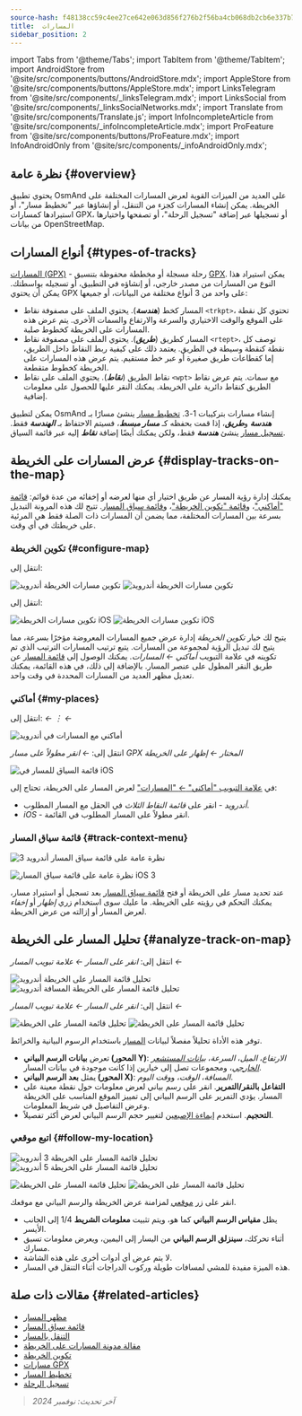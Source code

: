 ```yaml
---
source-hash: f48138cc59c4ee27ce642e063d856f276b2f56ba4cb068db2cb6e337b797c4c1
title:  المسارات
sidebar_position: 2
---
```

import Tabs from '@theme/Tabs';
import TabItem from '@theme/TabItem';
import AndroidStore from '@site/src/components/buttons/AndroidStore.mdx';
import AppleStore from '@site/src/components/buttons/AppleStore.mdx';
import LinksTelegram from '@site/src/components/_linksTelegram.mdx';
import LinksSocial from '@site/src/components/_linksSocialNetworks.mdx';
import Translate from '@site/src/components/Translate.js';
import InfoIncompleteArticle from '@site/src/components/_infoIncompleteArticle.mdx';
import ProFeature from '@site/src/components/buttons/ProFeature.mdx';
import InfoAndroidOnly from '@site/src/components/_infoAndroidOnly.mdx';



## نظرة عامة {#overview}

يحتوي تطبيق OsmAnd على العديد من الميزات القوية لعرض المسارات المختلفة على الخريطة. يمكن إنشاء المسارات كجزء من التنقل، أو إنشاؤها عبر "تخطيط مسار"، أو استيرادها كمسارات GPX، أو تسجيلها عبر إضافة "تسجيل الرحلة"، أو تصفحها واختيارها من بيانات OpenStreetMap.


## أنواع المسارات {#types-of-tracks}

[المسارات (GPX)](#display-tracks-on-the-map) - رحلة مسجلة أو مخططة محفوظة بتنسيق [GPX](https://en.wikipedia.org/wiki/GPS_Exchange_Format). يمكن استيراد هذا النوع من المسارات من مصدر خارجي، أو إنشاؤه في التطبيق، أو تسجيله بواسطتك. يمكن أن يحتوي GPX على واحد من 3 أنواع مختلفة من البيانات، أو جميعها:

- المسار كخط (***هندسة***). يحتوي الملف على مصفوفة نقاط ```<trkpt>```، تحتوي كل نقطة على الموقع والوقت الاختياري والسرعة والارتفاع والسمات الأخرى. يتم عرض هذه المسارات على الخريطة كخطوط صلبة.
- المسار كطريق (***طريق***). يحتوي الملف على مصفوفة نقاط ```<rtept>```، توصف كل نقطة كنقطة وسيطة في الطريق. يعتمد ذلك على كيفية ربط النقاط داخل الطريق، إما كقطاعات طريق صغيرة أو عبر خط مستقيم. يتم عرض هذه المسارات على الخريطة كخطوط متقطعة.
- نقاط الطريق (***نقاط***). يحتوي الملف على نقاط ```<wpt>``` مع سمات. يتم عرض نقاط الطريق كنقاط دائرية على الخريطة. يمكنك النقر عليها للحصول على معلومات إضافية.

يمكن لتطبيق OsmAnd إنشاء مسارات بتركيبات 1-3. [تخطيط مسار](../../plan-route/create-route.md) ينشئ مسارًا بـ ***هندسة*** و***طريق***، إذا قمت بحفظه كـ ***مسار مبسط***، فسيتم الاحتفاظ بـ ***الهندسة*** فقط. [تسجيل مسار](../../plugins/trip-recording.md#new-track-recording) ينشئ ***هندسة*** فقط، ولكن يمكنك أيضًا إضافة ***نقاط*** إليه عبر قائمة السياق.


## عرض المسارات على الخريطة {#display-tracks-on-the-map}

يمكنك إدارة رؤية المسار عن طريق اختيار أي منها لعرضه أو إخفائه من عدة قوائم: [قائمة "أماكني"](#my-places)، و[قائمة "تكوين الخريطة"](#configure-map)، و[قائمة سياق المسار](#track-context-menu). تتيح لك هذه المرونة التبديل بسرعة بين المسارات المختلفة، مما يضمن أن المسارات ذات الصلة فقط هي المرئية على خريطتك في أي وقت.

### تكوين الخريطة {#configure-map}

<Tabs groupId="operating-systems">

<TabItem value="android" label="Android">

انتقل إلى: *<Translate android="true" ids="shared_string_menu,configure_map,shared_string_show,show_gpx"/>*

![تكوين مسارات الخريطة أندرويد](@site/static/img/map/tracks_and_routes/tracks_and_routes_display_1_andr.png)   ![تكوين مسارات الخريطة أندرويد](@site/static/img/map/tracks_and_routes/tracks_and_routes_display_andr.png)  

</TabItem>

<TabItem value="ios" label="iOS">

انتقل إلى: *<Translate ios="true" ids="shared_string_menu,configure_map,shared_string_gpx_tracks"/>*

![تكوين مسارات الخريطة iOS](@site/static/img/personal/tracks/follow_track_1_ios.png)  ![تكوين مسارات الخريطة iOS](@site/static/img/personal/tracks/configure_map_track_menu_ios.png)

</TabItem>

</Tabs>

يتيح لك خيار *تكوين الخريطة* إدارة عرض جميع المسارات المعروضة مؤخرًا بسرعة، مما يتيح لك تبديل الرؤية لمجموعة من المسارات. يتبع ترتيب المسارات الترتيب الذي تم تكوينه في علامة التبويب *أماكني ← المسارات*. يمكنك الوصول إلى [قائمة المسار](../../personal/tracks/manage-tracks.md#track-menu) عن طريق النقر المطول على عنصر المسار. بالإضافة إلى ذلك، في هذه القائمة، يمكنك تعديل مظهر العديد من المسارات المحددة في وقت واحد.

### أماكني {#my-places}

<Tabs groupId="operating-systems">

<TabItem value="android" label="Android">

انتقل إلى: *<Translate android="true" ids="shared_string_menu,shared_string_my_places,shared_string_gpx_files"/> ← &#8942; ← <Translate android="true" ids="shared_string_show_on_map"/>*

![أماكني مع المسارات في أندرويد](@site/static/img/personal/tracks/one_track_menu_andr.png)

</TabItem>

<TabItem value="ios" label="iOS">

انتقل إلى: *<Translate ios="true" ids="shared_string_menu,shared_string_my_places,shared_string_gpx_tracks"/> ← انقر مطولاً على مسار GPX المختار ← إظهار على الخريطة*

![قائمة السياق للمسار في iOS](@site/static/img/personal/tracks/one_track_menu_ios.png)

</TabItem>

</Tabs>

في [علامة التبويب "أماكني" *←* "المسارات"](../../personal/tracks/manage-tracks.md#manage-tracks) لعرض المسار على الخريطة، تحتاج إلى:

- *أندرويد* - انقر على *قائمة النقاط الثلاث* في الحقل مع المسار المطلوب.
- *iOS* - انقر مطولاً على المسار المطلوب في القائمة.


### قائمة سياق المسار {#track-context-menu}

<Tabs groupId="operating-systems">

<TabItem value="android" label="Android">

![نظرة عامة على قائمة سياق المسار أندرويد 3](@site/static/img/personal/tracks/track_context_overview_andr_3.png)

</TabItem>

<TabItem value="ios" label="iOS">

![نظرة عامة على قائمة سياق المسار iOS 3](@site/static/img/personal/tracks/track_context_overview_ios_3.png)

</TabItem>

</Tabs>

عند تحديد مسار على الخريطة أو فتح [قائمة سياق المسار](./track-context-menu.md) بعد تسجيل أو استيراد مسار، يمكنك التحكم في رؤيته على الخريطة. ما عليك سوى استخدام زري *إظهار* أو *إخفاء* لعرض المسار أو إزالته من عرض الخريطة.


## تحليل المسار على الخريطة {#analyze-track-on-map}

<Tabs groupId="operating-systems">

<TabItem value="android" label="Android">

انتقل إلى: *انقر على المسار ← علامة تبويب المسار ← <Translate android="true" ids="analyze_on_map"/>*  

![تحليل قائمة المسار على الخريطة أندرويد](@site/static/img/personal/tracks/analyze_track_on_map_andr.png)    ![تحليل قائمة المسار على الخريطة المسافة أندرويد](@site/static/img/personal/tracks/analyze_track_on_map_distance_andr.png)

</TabItem>

<TabItem value="ios" label="iOS">

انتقل إلى: *انقر على المسار ← علامة تبويب المسار ← <Translate ios="true" ids="analyze_on_map"/>*  

![تحليل قائمة المسار على الخريطة](@site/static/img/personal/tracks/track_analyze_ios.png)  ![تحليل قائمة المسار على الخريطة ](@site/static/img/personal/tracks/track_analyze_on_map_ios.png)

</TabItem>

</Tabs>

توفر هذه الأداة تحليلاً مفصلاً لبيانات [المسار](../../map/tracks/track-context-menu.md#options) باستخدام الرسوم البيانية والخرائط.

- تعرض **بيانات الرسم البياني (المحور Y)**: *الارتفاع*، *الميل*، *السرعة*، [*بيانات المستشعر الخارجي*](../../plugins/external-sensors.md)، ومجموعات تصل إلى خيارين إذا كانت موجودة في بيانات المسار.
- يمثل **بعد الرسم البياني (المحور X)**: *المسافة*، *الوقت*، و*وقت اليوم*.
- **التفاعل بالنقر/التمرير**. انقر على رسم بياني لعرض معلومات حول نقطة معينة على المسار. يؤدي التمرير على الرسم البياني إلى تمييز الموقع المناسب على الخريطة وعرض التفاصيل في شريط المعلومات.
- **التحجيم**. استخدم [إيماءة الإصبعين](../../map/interact-with-map.md#gestures) لتغيير حجم الرسم البياني لعرض أكثر تفصيلاً.


### اتبع موقعي {#follow-my-location}

<Tabs groupId="operating-systems">

<TabItem value="android" label="Android">

![تحليل قائمة المسار على الخريطة 3 أندرويد](@site/static/img/personal/tracks/track_analyze_on_map_3_android.png) ![تحليل قائمة المسار على الخريطة 5 أندرويد](@site/static/img/personal/tracks/track_analyze_on_map_5_android.png)

</TabItem>

<TabItem value="ios" label="iOS">

![تحليل قائمة المسار على الخريطة](@site/static/img/personal/tracks/track_follow_my_location_3_ios.png)  ![تحليل قائمة المسار على الخريطة ](@site/static/img/personal/tracks/track_follow_my_location_4_ios.png)

</TabItem>

</Tabs>

انقر على زر [موقعي](../../map/interact-with-map.md#my-location-and-zoom) لمزامنة عرض الخريطة والرسم البياني مع موقعك.

- يظل **مقياس الرسم البياني** كما هو، ويتم تثبيت **معلومات الشريط** 1/4 إلى الجانب الأيسر.
- أثناء تحركك، **سينزلق الرسم البياني** من اليسار إلى اليمين، ويعرض معلومات تسبق مسارك.
- لا يتم عرض أي أدوات أخرى على هذه الشاشة.
- هذه الميزة مفيدة للمشي لمسافات طويلة وركوب الدراجات أثناء التنقل في المسار.  


## مقالات ذات صلة {#related-articles}

- [مظهر المسار](./appearance.md)
- [قائمة سياق المسار](./track-context-menu.md)
- [التنقل بالمسار](../../navigation/setup/gpx-navigation.md)
- [مقالة مدونة المسارات على الخريطة](https://docs.osmand.net/blog/routes)
- [تكوين الخريطة](../../map/configure-map-menu.md)  
- [مسارات GPX](../../personal/tracks/index.md)  
- [تخطيط المسار](../../plan-route/index.md)  
- [تسجيل الرحلة](../../plugins/trip-recording.md)

> *آخر تحديث: نوفمبر 2024*